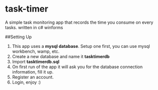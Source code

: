 # task-timer
A simple task monitoring app that records the time you consume on every tasks. written in c# winforms


##Setting Up
1. This app uses a **mysql database**. Setup one first, you can use mysql workbench, wamp, etc.
2. Create a new database and name it **tasktimerdb**
3. Import **tasktimerdb.sql**
4. On first run of the app it will ask you for the database connection information, fill it up.
5. Register an account.
6. Login, enjoy :)
